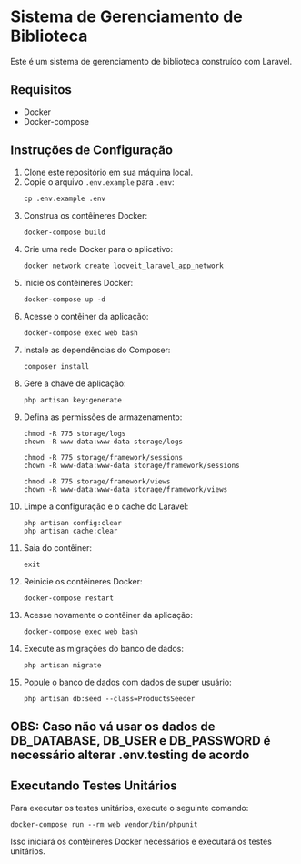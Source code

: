 # Sistema de Gerenciamento de Biblioteca

Este é um sistema de gerenciamento de biblioteca construído com Laravel.

## Requisitos

- Docker
- Docker-compose

## Instruções de Configuração

1. Clone este repositório em sua máquina local.
2. Copie o arquivo `.env.example` para `.env`:
    ```
    cp .env.example .env
    ```
3. Construa os contêineres Docker:
    ```
    docker-compose build
    ```
4. Crie uma rede Docker para o aplicativo:
    ```
    docker network create looveit_laravel_app_network
    ```
5. Inicie os contêineres Docker:
    ```
    docker-compose up -d
    ```
6. Acesse o contêiner da aplicação:
    ```
    docker-compose exec web bash
    ```
7. Instale as dependências do Composer:
    ```
    composer install
    ```
8. Gere a chave de aplicação:
    ```
    php artisan key:generate
    ```
9. Defina as permissões de armazenamento:
    ```
    chmod -R 775 storage/logs
    chown -R www-data:www-data storage/logs

    chmod -R 775 storage/framework/sessions
    chown -R www-data:www-data storage/framework/sessions

    chmod -R 775 storage/framework/views
    chown -R www-data:www-data storage/framework/views
    ```
10. Limpe a configuração e o cache do Laravel:
    ```
    php artisan config:clear
    php artisan cache:clear
    ```
11. Saia do contêiner:
    ```
    exit
    ```
12. Reinicie os contêineres Docker:
    ```
    docker-compose restart
    ```
13. Acesse novamente o contêiner da aplicação:
    ```
    docker-compose exec web bash
    ```
14. Execute as migrações do banco de dados:
    ```
    php artisan migrate
    ```
15. Popule o banco de dados com dados de super usuário:
    ```
    php artisan db:seed --class=ProductsSeeder
    ```

## OBS: Caso não vá usar os dados de DB_DATABASE, DB_USER e DB_PASSWORD é necessário alterar .env.testing de acordo 
    
## Executando Testes Unitários

Para executar os testes unitários, execute o seguinte comando:

    
    docker-compose run --rm web vendor/bin/phpunit
    

Isso iniciará os contêineres Docker necessários e executará os testes unitários.

